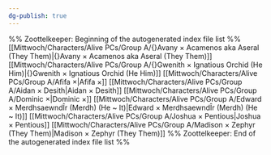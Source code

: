 ```yaml
---
dg-publish: true
---
```

%% Zoottelkeeper: Beginning of the autogenerated index file list  %%
 [[Mittwoch/Characters/Alive PCs/Group A/{}Avany × Acamenos aka Aseral (They Them)|{}Avany × Acamenos aka Aseral (They Them)]]
 [[Mittwoch/Characters/Alive PCs/Group A/{}Gwenith × Ignatious Orchid (He Him)|{}Gwenith × Ignatious Orchid (He Him)]]
 [[Mittwoch/Characters/Alive PCs/Group A/Afifa ×|Afifa ×]]
 [[Mittwoch/Characters/Alive PCs/Group A/Aidan × Desith|Aidan × Desith]]
 [[Mittwoch/Characters/Alive PCs/Group A/Dominic ×|Dominic ×]]
 [[Mittwoch/Characters/Alive PCs/Group A/Edward × MerdhsaewndÎr (Merdh) (He ~ It)|Edward × MerdhsaewndÎr (Merdh) (He ~ It)]]
 [[Mittwoch/Characters/Alive PCs/Group A/Joshua × Pentious|Joshua × Pentious]]
 [[Mittwoch/Characters/Alive PCs/Group A/Madison × Zephyr (They Them)|Madison × Zephyr (They Them)]]
%% Zoottelkeeper: End of the autogenerated index file list  %%
